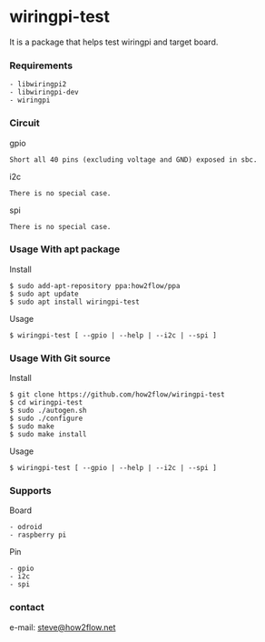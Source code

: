 # wiringpi-test

It is a package that helps test wiringpi and target board.

### Requirements

```
- libwiringpi2
- libwiringpi-dev
- wiringpi
```

### Circuit

gpio
```
Short all 40 pins (excluding voltage and GND) exposed in sbc.
```

i2c
```
There is no special case.
```

spi
```
There is no special case.
```

### Usage With apt package

Install
```
$ sudo add-apt-repository ppa:how2flow/ppa
$ sudo apt update
$ sudo apt install wiringpi-test
```

Usage
```
$ wiringpi-test [ --gpio | --help | --i2c | --spi ]
```

### Usage With Git source

Install
```
$ git clone https://github.com/how2flow/wiringpi-test
$ cd wiringpi-test
$ sudo ./autogen.sh
$ sudo ./configure
$ sudo make
$ sudo make install
```

Usage
```
$ wiringpi-test [ --gpio | --help | --i2c | --spi ]
```

### Supports

Board
```
- odroid
- raspberry pi
```

Pin
```
- gpio
- i2c
- spi
```

### contact

e-mail: steve@how2flow.net
